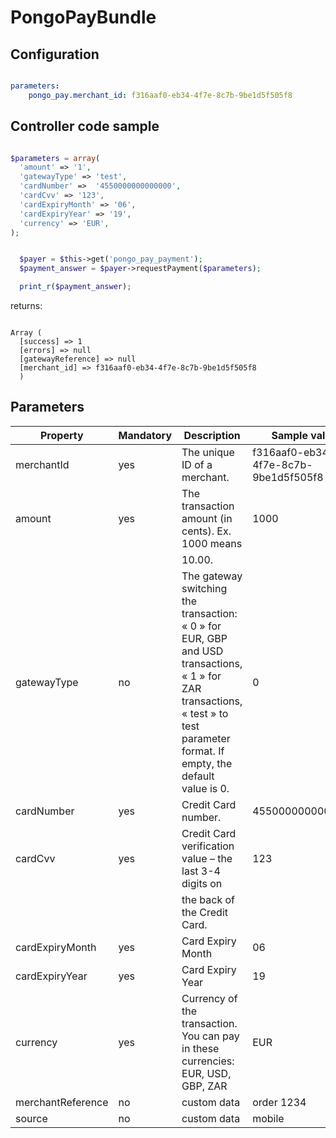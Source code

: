 
# PongoPayBundle

## Configuration

``` yaml

parameters:
    pongo_pay.merchant_id: f316aaf0-eb34-4f7e-8c7b-9be1d5f505f8

```

## Controller code sample

``` php

$parameters = array(
  'amount' => '1',
  'gatewayType' => 'test',
  'cardNumber' =>  '4550000000000000',
  'cardCvv' => '123',
  'cardExpiryMonth' => '06',
  'cardExpiryYear' => '19',
  'currency' => 'EUR',
);


  $payer = $this->get('pongo_pay_payment');
  $payment_answer = $payer->requestPayment($parameters);

  print_r($payment_answer);

```

returns:

``` 

Array ( 
  [success] => 1 
  [errors] => null
  [gatewayReference] => null
  [merchant_id] => f316aaf0-eb34-4f7e-8c7b-9be1d5f505f8 
  ) 

```

## Parameters

| Property          | Mandatory | Description                                                                                                                                                                      | Sample value                         |
|-------------------|-----------|----------------------------------------------------------------------------------------------------------------------------------------------------------------------------------|--------------------------------------|
| merchantId        | yes       | The unique ID of a merchant.                                                                                                                                                     | f316aaf0-eb34-4f7e-8c7b-9be1d5f505f8 |
| amount            | yes       | The transaction amount (in cents). Ex. 1000 means                                                                                                                                | 1000                                 |
|                   |           | 10.00.                                                                                                                                                                           |                                      |
| gatewayType       | no        | The gateway switching the transaction: « 0 » for EUR, GBP and USD transactions, « 1 » for ZAR transactions, « test » to test parameter format. If empty, the default value is 0. | 0                                    |
| cardNumber        | yes       | Credit Card number.                                                                                                                                                              | 4550000000000000                     |
| cardCvv           | yes       | Credit Card verification value – the last 3-4 digits on                                                                                                                          | 123                                  |
|                   |           | the back of the Credit Card.                                                                                                                                                     |                                      |
| cardExpiryMonth   | yes       | Card Expiry Month                                                                                                                                                                | 06                                   |
| cardExpiryYear    | yes       | Card Expiry Year                                                                                                                                                                 | 19                                   |
| currency          | yes       | Currency of the transaction. You can pay in these currencies: EUR, USD, GBP,  ZAR                                                                                                | EUR                                  |
| merchantReference | no        | custom data                                                                                                                                                                      | order 1234                           |
| source            | no        | custom data                                                                                                                                                                      | mobile                               |